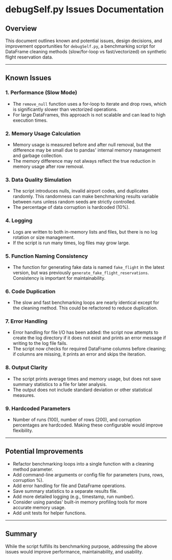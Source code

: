# debugSelf.py Issues Documentation

## Overview
This document outlines known and potential issues, design decisions, and improvement opportunities for `debugSelf.py`, a benchmarking script for DataFrame cleaning methods (slow/for-loop vs fast/vectorized) on synthetic flight reservation data.

---

## Known Issues

### 1. Performance (Slow Mode)
- The `remove_null` function uses a for-loop to iterate and drop rows, which is significantly slower than vectorized operations.
- For large DataFrames, this approach is not scalable and can lead to high execution times.

### 2. Memory Usage Calculation
- Memory usage is measured before and after null removal, but the difference may be small due to pandas' internal memory management and garbage collection.
- The memory difference may not always reflect the true reduction in memory usage after row removal.

### 3. Data Quality Simulation
- The script introduces nulls, invalid airport codes, and duplicates randomly. This randomness can make benchmarking results variable between runs unless random seeds are strictly controlled.
- The percentage of data corruption is hardcoded (10%).

### 4. Logging
- Logs are written to both in-memory lists and files, but there is no log rotation or size management.
- If the script is run many times, log files may grow large.

### 5. Function Naming Consistency
- The function for generating fake data is named `fake_flight` in the latest version, but was previously `generate_fake_flight_reservations`. Consistency is important for maintainability.

### 6. Code Duplication
- The slow and fast benchmarking loops are nearly identical except for the cleaning method. This could be refactored to reduce duplication.

### 7. Error Handling
- Error handling for file I/O has been added: the script now attempts to create the log directory if it does not exist and prints an error message if writing to the log file fails.
- The script now checks for required DataFrame columns before cleaning; if columns are missing, it prints an error and skips the iteration.

### 8. Output Clarity
- The script prints average times and memory usage, but does not save summary statistics to a file for later analysis.
- The output does not include standard deviation or other statistical measures.

### 9. Hardcoded Parameters
- Number of runs (100), number of rows (200), and corruption percentages are hardcoded. Making these configurable would improve flexibility.

---

## Potential Improvements
- Refactor benchmarking loops into a single function with a cleaning method parameter.
- Add command-line arguments or config file for parameters (runs, rows, corruption %).
- Add error handling for file and DataFrame operations.
- Save summary statistics to a separate results file.
- Add more detailed logging (e.g., timestamp, run number).
- Consider using pandas' built-in memory profiling tools for more accurate memory usage.
- Add unit tests for helper functions.

---

## Summary
While the script fulfills its benchmarking purpose, addressing the above issues would improve performance, maintainability, and usability.
